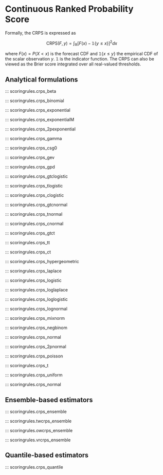 # Continuous Ranked Probability Score

Formally, the CRPS is expressed as

$$\text{CRPS}(F, y) = \int_{\mathbb{R}}[F(x)-\mathbb{1}\{y \le x\}]^2 dx$$

where $F(x) = P(X<x)$ is the forecast CDF and $\mathbb{1}\{x \le y\}$ the empirical CDF
of the scalar observation $y$. $\mathbb{1}$ is the indicator function. The CRPS can
also be viewed as the Brier score integrated over all real-valued thresholds.

<!-- When the true forecast CDF is not fully known, but represented by a finite ensemble, the CRPS can be estimated with some error. Several estimators exist and they are implemented in `scoringrules`. For a thorough review of CRPS estimators and their respective biases, refer to Zamo and Naveau (2018)[@zamo_estimation_2018] and Jordan (2016)[@jordan_facets_2016]. -->


## Analytical formulations

::: scoringrules.crps_beta

::: scoringrules.crps_binomial

::: scoringrules.crps_exponential

::: scoringrules.crps_exponentialM

::: scoringrules.crps_2pexponential

::: scoringrules.crps_gamma

::: scoringrules.crps_csg0

::: scoringrules.crps_gev

::: scoringrules.crps_gpd

::: scoringrules.crps_gtclogistic

::: scoringrules.crps_tlogistic

::: scoringrules.crps_clogistic

::: scoringrules.crps_gtcnormal

::: scoringrules.crps_tnormal

::: scoringrules.crps_cnormal

::: scoringrules.crps_gtct

::: scoringrules.crps_tt

::: scoringrules.crps_ct

::: scoringrules.crps_hypergeometric

::: scoringrules.crps_laplace

::: scoringrules.crps_logistic

::: scoringrules.crps_loglaplace

::: scoringrules.crps_loglogistic

::: scoringrules.crps_lognormal

::: scoringrules.crps_mixnorm

::: scoringrules.crps_negbinom

::: scoringrules.crps_normal

::: scoringrules.crps_2pnormal

::: scoringrules.crps_poisson

::: scoringrules.crps_t

::: scoringrules.crps_uniform

::: scoringrules.crps_normal

## Ensemble-based estimators

::: scoringrules.crps_ensemble

::: scoringrules.twcrps_ensemble

::: scoringrules.owcrps_ensemble

::: scoringrules.vrcrps_ensemble

## Quantile-based estimators

::: scoringrules.crps_quantile


<br/><br/>
